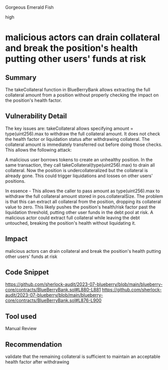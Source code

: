 Gorgeous Emerald Fish

high

# malicious actors can drain collateral and break the position's health  putting other users' funds at risk
## Summary
The takeCollateral function in BlueBerryBank allows extracting the full collateral amount from a position without properly checking the impact on the position's health factor. 
## Vulnerability Detail
The key issues are:
takeCollateral allows specifying amount = type(uint256).max to withdraw the full collateral amount. It does not check the health factor or liquidation status after withdrawing collateral. The collateral amount is immediately transferred out before doing those checks.
This allows the following attack:

A malicious user borrows tokens to create an unhealthy position. In the same transaction, they call takeCollateral(type(uint256).max) to drain all collateral. Now the position is undercollateralized but the collateral is already gone. This could trigger liquidations and losses on other users' positions. 

In essence - This allows the caller to pass amount as type(uint256).max to withdraw the full collateral amount stored in pos.collateralSize.
The problem is that this can extract all collateral from the position, dropping its collateral value to zero. This likely pushes the position's health/risk factor past the liquidation threshold, putting other user funds in the debt pool at risk.
A malicious actor could extract full collateral while leaving the debt untouched, breaking the position's health without liquidating it.

## Impact
malicious actors can drain collateral and break the position's health  putting other users' funds at risk
## Code Snippet 
https://github.com/sherlock-audit/2023-07-blueberry/blob/main/blueberry-core/contracts/BlueBerryBank.sol#L880-L881
https://github.com/sherlock-audit/2023-07-blueberry/blob/main/blueberry-core/contracts/BlueBerryBank.sol#L876-L900

## Tool used

Manual Review

## Recommendation
validate that the remaining collateral is sufficient to maintain an acceptable health factor after withdrawing